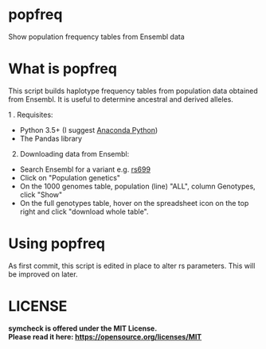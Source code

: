 # popfreq
Show population frequency tables from Ensembl data

# What is popfreq #

This script builds haplotype frequency tables from population data obtained from Ensembl. It is useful to determine ancestral and derived alleles.


1 . Requisites:  

 * Python 3.5+ (I suggest [Anaconda Python](https://www.continuum.io/downloads))  
 * The Pandas library

2. Downloading data from Ensembl:

 * Search Ensembl for a variant e.g. [rs699](https://www.ensembl.org/Homo_sapiens/Variation/Explore?db=core;r=1:230709548-230710548;v=rs699;vdb=variation;vf=19167044)
 * Click on "Population genetics"
 * On the 1000 genomes table, population (line) "ALL", column Genotypes, click "Show"
 * On the full genotypes table, hover on the spreadsheet icon on the top right and click "download whole table".

# Using popfreq #

As first commit, this script is edited in place to alter rs parameters. This will be improved on later.

# LICENSE #

**symcheck is offered under the MIT License.**  
**Please read it here: https://opensource.org/licenses/MIT**  

